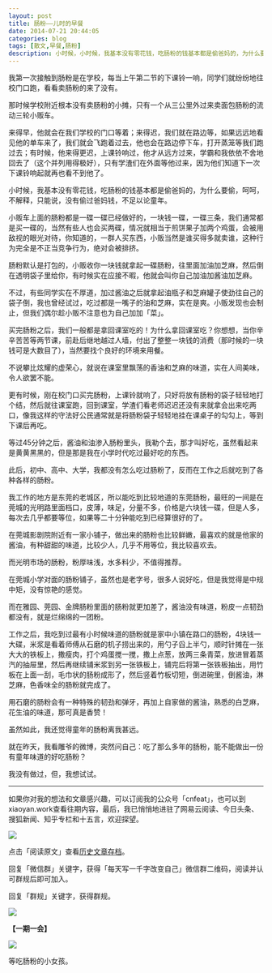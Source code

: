 ```yaml
---
layout: post
title: 肠粉——儿时的早餐
date: 2014-07-21 20:44:05
categories: blog
tags: [散文,早餐,肠粉]
description: 小时候，小时候，我基本没有零花钱，吃肠粉的钱基本都是偷爸妈的，为什么要偷，呵呵，不解释，只能说，没有偷过爸妈钱，不足以论童年。
---
```



我第一次接触到肠粉是在学校，每当上午第二节的下课铃一响，同学们就纷纷地往校门口跑，看看卖肠粉的来了没有。

那时候学校附近根本没有卖肠粉的小摊，只有一个从三公里外过来卖面包肠粉的流动三轮小贩车。

来得早，他就会在我们学校的门口等着；来得迟，我们就在路边等，如果远远地看见他的单车来了，我们就会飞跑着过去，他也会在路边停下车，打开蒸笼等我们跑过去；有时候，他来得更迟，上课铃响过，他才从远方过来，学霸和我依依不舍地回去了（这个并列用得极好），只有学渣们在外面等他过来，因为他们知道下一次下课铃响起就再也看不到他了。

小时候，我基本没有零花钱，吃肠粉的钱基本都是偷爸妈的，为什么要偷，呵呵，不解释，只能说，没有偷过爸妈钱，不足以论童年。

小贩车上面的肠粉都是一碟一碟已经做好的，一块钱一碟，一碟三条，我们通常都是买一碟的，当然有些人也会买两碟，情况就相当于煎饼果子加两个鸡蛋，会被用敌视的眼光对待，你知道的，一群人买东西，小贩当然是谁买得多就卖谁，这种行为完全是不正当竞争行为，绝对会被排挤。

肠粉默认是打包的，小贩收你一块钱就拿起一碟肠粉，往里面加油加芝麻，然后倒在透明袋子里给你，有时候实在应接不暇，他就会叫你自己加油加酱油加芝麻。

不过，有些同学实在不厚道，加过酱油之后就拿起油瓶子和芝麻罐子使劲往自己的袋子倒，我也曾经试过，吃过都是一嘴子的油和芝麻，实在是爽。小贩发现也会制止，但我们偶尔趁小贩不注意也为自己加加「菜」。

买完肠粉之后，我们一般都是拿回课室吃的！为什么拿回课室吃？你想想，当你辛辛苦苦等两节课，前赴后继地越过人墙，付出了整整一块钱的消费（那时候的一块钱可是大数目了），当然要找个良好的环境来用餐。

不说攀比炫耀的虚荣心，就说在课室里飘荡的香油和芝麻的味道，实在人间美味，令人欲罢不能。

更有时候，刚在校门口买完肠粉，上课铃就响了，只好将放有肠粉的袋子轻轻地打个结，然后就往课室跑，回到课室，学渣们看老师迟迟还没有来就拿会出来吃两口，像我这样的守法好公民通常就是将肠粉袋子轻轻地挂在课桌子的勾勾上，等到下课后再吃。

等过45分钟之后，酱油和油渗入肠粉里头，我勒个去，那才叫好吃，虽然看起来是黄黄黑黑的，但是那是我在小学时代吃过最好吃的东西。

此后，初中、高中、大学，我都没有怎么吃过肠粉了，反而在工作之后就吃到了各种各样的肠粉。

我工作的地方是东莞的老城区，所以能吃到比较地道的东莞肠粉，最旺的一间是在莞城的光明路里面档口，皮薄，味足，分量不多，价格是六块钱一碟，但是人多，每次去几乎都要等位，如果等二十分钟能吃到已经算很好的了。

在莞城影剧院附近有一家小铺子，做出来的肠粉也比较鲜嫩，最喜欢的就是他家的酱油，有种甜甜的味道，比较少人，几乎不用等位，我比较喜欢去。

而光明市场的肠粉，粉厚味浅，水多料少，不值得推荐。

在莞城小学对面的肠粉铺子，虽然也是老字号，很多人说好吃，但是我觉得是中规中矩，没有惊艳的感觉。

而在雅园、莞园、金牌肠粉里面的肠粉就更加差了，酱油没有味道，粉皮一点韧劲都没有，就是烂绵绵的一团粉。

工作之后，我吃到过最有小时候味道的肠粉就是家中小镇在路口的肠粉，4块钱一大碟，米浆是看着师傅从石磨的机子捞出来的，用勺子舀上半勺，顺时针摊在一张大大的铁板上，撒瘦肉，打个鸡蛋搅一搅，撒上点葱，放两三条青菜，放进冒着蒸汽的抽屉里，然后再继续铺米浆到另一张铁板上，铺完后将第一张铁板抽出，用竹板在上面一刮，毛巾状的肠粉成形了，然后竖着竹板切短，倒进碗里，倒酱油，淋芝麻，色香味全的肠粉就完成了。

用石磨的肠粉会有一种特殊的韧劲和弹牙，再加上自家做的酱油，熟悉的白芝麻，花生油的味道，那可真是香赞！

虽然如此，我还觉得童年的肠粉离我甚远。

就在昨天，我看雕爷的微博，突然问自己：吃了那么多年的肠粉，能不能做出一份有童年味道的好吃肠粉？

我没有做过，但，我想试试。

----

如果你对我的想法和文章感兴趣，可以订阅我的公众号「cnfeat」，也可以到xiaoyan.work查看往期内容，最后，我已悄悄地进驻了网易云阅读、今日头条、搜狐新闻、知乎专栏和十五言，欢迎探望。


![](http://cnfeat.qiniudn.com/mHDSX.png)

点击「阅读原文」查看[历史文章存档](http://xiaoyan.work)。


回复「微信群」关键字，获得「每天写一千字改变自己」微信群二维码，阅读并认可群规后即可加入。

回复「群规」关键字，获得群规。

![](http://cnfeat.qiniudn.com/%E7%AD%BE%E5%90%8D-2014-07-11.png)

**【一期一会】**

![](http://cnfeat.qiniudn.com/Image-2014-07-13-21-14-521.jpg)

等吃肠粉的小女孩。
